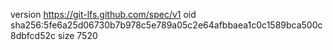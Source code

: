 version https://git-lfs.github.com/spec/v1
oid sha256:5fe6a25d06730b7b978c5e789a05c2e64afbbaea1c0c1589bca500c8dbfcd52c
size 7520
